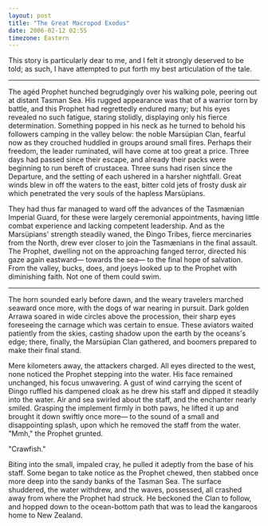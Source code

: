 ```yaml
---
layout: post
title: "The Great Macropod Exodus"
date: 2006-02-12 02:55
timezone: Eastern
---
```


This story is particularly dear to me, and I felt it strongly deserved to be 
told; as such, I have attempted to put forth my best articulation of the tale.

---

The agéd Prophet hunched begrudgingly over his walking pole, peering out at
distant Tasman Sea. His rugged appearance was that of a warrior torn by battle,
and this Prophet had regrettedly endured many; but his eyes revealed no such
fatigue, staring stolidly, displaying only his fierce determination. Something
popped in his neck as he turned to behold his followers camping in the valley
below: the noble Marsüpian Clan, fearful now as they crouched huddled in groups
around small fires. Perhaps their freedom, the leader ruminated, will have come
at too great a price. Three days had passed since their escape, and already
their packs were beginning to run bereft of crustacea. Three suns had risen
since the Departure, and the setting of each ushered in a harsher nightfall.
Great winds blew in off the waters to the east, bitter cold jets of frosty dusk
air which penetrated the very souls of the hapless Marsüpians.

They had thus far managed to ward off the advances of the Tasmænian Imperial
Guard, for these were largely ceremonial appointments, having little combat
experience and lacking competent leadership. And as the Marsüpians' strength
steadily waned, the Đingo Tribes, fierce mercinaries from the North, drew ever
closer to join the Tasmænians in the final assault. The Prophet, dwelling not
on the approaching fanged terror, directed his gaze again eastward— towards the
sea— to the final hope of salvation. From the valley, bucks, does, and joeys
looked up to the Prophet with diminishing faith. Not one of them could swim.

---

The horn sounded early before dawn, and the weary travelers marched seaward
once more, with the dogs of war nearing in pursuit. Dark golden Arrawa soared
in wide circles above the procession, their sharp eyes foreseeing the carnage
which was certain to ensue. These aviators waited patiently from the skies,
casting shadow upon the earth by the oceans's edge; there, finally, the
Marsüpian Clan gathered, and boomers prepared to make their final stand.

Mere kilometers away, the attackers charged. All eyes directed to the west,
none noticed the Prophet stepping into the water. His face remained unchanged,
his focus unwavering. A gust of wind carrying the scent of Đingo ruffled his
dampened cloak as he drew his staff and dipped it steadily into the water. Air
and sea swirled about the staff, and the enchanter nearly smiled. Grasping the
implement firmly in both paws, he lifted it up and brought it down swiftly once
more— to the sound of a small and disappointing splash, upon which he removed
the staff from the water. "Mmh," the Prophet grunted.

"Crawfish."

Biting into the small, impaled cray, he pulled it adeptly from the base of his
staff. Some began to take notice as the Prophet chewed, then stabbed once more
deep into the sandy banks of the Tasman Sea. The surface shuddered, the water
withdrew, and the waves, possessed, all crashed away from where the Prophet had
struck. He beckoned the Clan to follow, and hopped down to the ocean-bottom
path that was to lead the kangaroos home to New Zealand.
